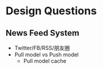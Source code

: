 # Design Questions

## News Feed System
- Twitter/FB/RSS/朋友圈
- Pull model vs Push model
  - Pull model
    cache


